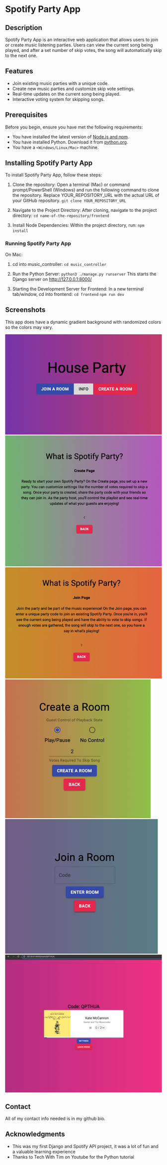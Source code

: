 # Spotify Party App

## Description

Spotify Party App is an interactive web application that allows users to join or create music listening parties. Users can view the current song being played, and after a set number of skip votes, the song will automatically skip to the next one.

## Features

- Join existing music parties with a unique code.
- Create new music parties and customize skip vote settings.
- Real-time updates on the current song being played.
- Interactive voting system for skipping songs.

## Prerequisites

Before you begin, ensure you have met the following requirements:

- You have installed the latest version of [Node.js and npm](https://nodejs.org/en/download/).
- You have installed Python. Download it from [python.org](https://www.python.org/downloads/).
- You have a `<Windows/Linux/Mac>` machine.

## Installing Spotify Party App

To install Spotify Party App, follow these steps:

1. Clone the repository:
   Open a terminal (Mac) or command prompt/PowerShell (Windows) and run the following command to clone the repository. Replace YOUR_REPOSITORY_URL with the actual URL of your GitHub repository.
   `git clone YOUR_REPOSITORY_URL`

2. Navigate to the Project Directory:
   After cloning, navigate to the project directory: `cd name-of-the-repository/frontend`

3. Install Node Dependencies:
   Within the project directory, run: `npm install`

### Running Spotify Party App

On Mac:

1. cd into music_controller: `cd music_controller`
2. Run the Python Server: `python3 ./manage.py runserver`
   This starts the Django server on http://127.0.0.1:8000/

3. Starting the Development Server for Frontend:
   In a new terminal tab/window, cd into frontend: `cd frontend` `npm run dev`

## Screenshots

This app does have a dynamic gradient background with randomized colors so the colors may vary.

![Home Page](./images/HomePage.png "Home Page")
![Create Info](./images/AboutCreate.png "Create Info")
![Join Info](./images/AboutJoin.png "Join Info")
![Create Room](./images/Create.png "Create Room")
![Join a Room](./images/Join.png "Join a Room")
![Room View](./images/Room.png "Room View")

## Contact

All of my contact info needed is in my github bio.

## Acknowledgments

- This was my first Django and Spotify API project, it was a lot of fun and a valuable learning experience
- Thanks to Tech With Tim on Youtube for the Python tutorial
